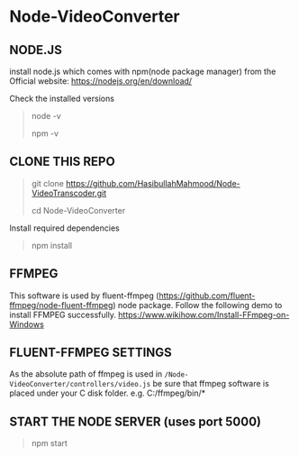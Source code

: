 # Node-VideoConverter


## NODE.JS
install node.js which comes with npm(node package manager) from the Official website: https://nodejs.org/en/download/

Check the installed versions
> node -v
> 
> npm -v

## CLONE THIS REPO

> git clone https://github.com/HasibullahMahmood/Node-VideoTranscoder.git
> 
> cd Node-VideoConverter
 
Install required dependencies 
> npm install


## FFMPEG
This software is used by fluent-ffmpeg (https://github.com/fluent-ffmpeg/node-fluent-ffmpeg) node package.
Follow the following demo to install FFMPEG successfully. 
https://www.wikihow.com/Install-FFmpeg-on-Windows

## FLUENT-FFMPEG SETTINGS
As the absolute path of ffmpeg is used in `/Node-VideoConverter/controllers/video.js`
be sure that ffmpeg software is placed under your C disk folder. e.g. C:/ffmpeg/bin/*


## START THE NODE SERVER (uses port 5000) 
> npm start

